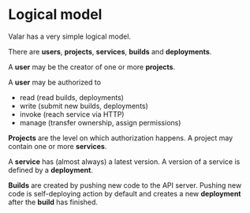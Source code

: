 # Logical model

Valar has a very simple logical model.

There are **users**, **projects**, **services**, **builds** and **deployments**.

A **user** may be the creator of one or more **projects**.

A **user** may be authorized to
- read (read builds, deployments)
- write (submit new builds, deployments)
- invoke (reach service via HTTP)
- manage (transfer ownership, assign permissions)

**Projects** are the level on which authorization happens.
A project may contain one or more **services**.

A **service** has (almost always) a latest version.
A version of a service is defined by a **deployment**.

**Builds** are created by pushing new code to the API server.
Pushing new code is self-deploying action by default and
creates a new **deployment** after the **build** has finished.
